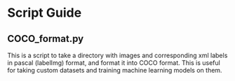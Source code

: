 # Script Guide

## COCO_format.py
This is a script to take a directory with images and corresponding xml labels in pascal (labelImg) format, and format it into COCO format. This is useful for taking custom datasets and training machine learning models on them.

